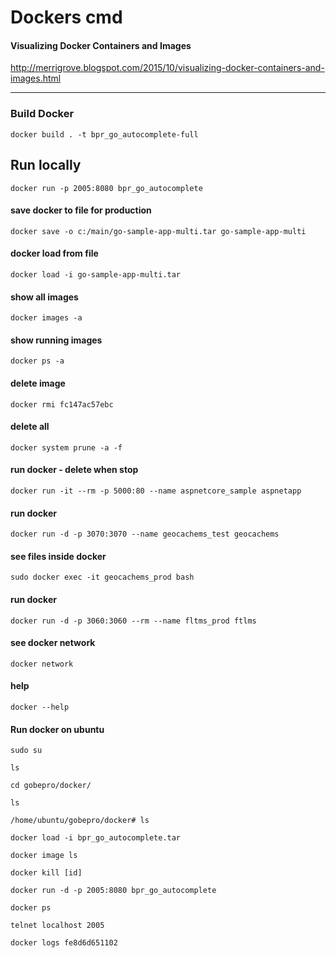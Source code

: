 # Dockers cmd

#### Visualizing Docker Containers and Images

http://merrigrove.blogspot.com/2015/10/visualizing-docker-containers-and-images.html

---

### Build Docker

`docker build . -t bpr_go_autocomplete-full`

## Run locally

`docker run -p 2005:8080 bpr_go_autocomplete`

#### save docker to file for production

`docker save -o c:/main/go-sample-app-multi.tar go-sample-app-multi`

#### docker load from file

`docker load -i go-sample-app-multi.tar`

#### show all images

`docker images -a`

#### show running images

`docker ps -a`

#### delete image

`docker rmi fc147ac57ebc`

#### delete all

`docker system prune -a -f`

#### run docker - delete when stop

`docker run -it --rm -p 5000:80 --name aspnetcore_sample aspnetapp`

#### run docker

`docker run -d -p 3070:3070 --name geocachems_test geocachems`

#### see files inside docker

`sudo docker exec -it geocachems_prod bash`

#### run docker

`docker run -d -p 3060:3060 --rm --name fltms_prod ftlms`

#### see docker network

`docker network`

#### help

`docker --help`

#### Run docker on ubuntu

`sudo su`

`ls`

`cd gobepro/docker/`

`ls`

`/home/ubuntu/gobepro/docker# ls`

`docker load -i bpr_go_autocomplete.tar`

`docker image ls`

`docker kill [id]`

`docker run -d -p 2005:8080 bpr_go_autocomplete`

`docker ps`

`telnet localhost 2005`

`docker logs fe8d6d651102`
